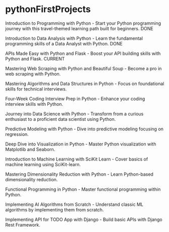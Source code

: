 # pythonFirstProjects
Introduction to Programming with Python - Start your Python programming journey with this travel-themed learning path built for beginners. DONE

Introduction to Data Analysis with Python - Learn the fundamental programming skills of a Data Analyst with Python. DONE

APIs Made Easy with Python and Flask - Boost your API building skills with Python and Flask. CURRENT

Mastering Web Scraping with Python and Beautiful Soup - Become a pro in web scraping with Python.

Mastering Algorithms and Data Structures in Python - Focus on foundational skills for technical interviews.

Four-Week Coding Interview Prep in Python - Enhance your coding interview skills with Python.

Journey into Data Science with Python - Transform from a curious enthusiast to a proficient data scientist using Python.

Predictive Modeling with Python - Dive into predictive modeling focusing on regression.

Deep Dive into Visualization in Python - Master Python visualization with Matplotlib and Seaborn.

Introduction to Machine Learning with SciKit Learn - Cover basics of machine learning using SciKit-learn.

Mastering Dimensionality Reduction with Python - Learn Python-based dimensionality reduction.

Functional Programming in Python - Master functional programming within Python.

Implementing AI Algorithms from Scratch - Understand classic ML algorithms by implementing them from scratch.

Implementing API for TODO App with Django - Build basic APIs with Django Rest Framework.
